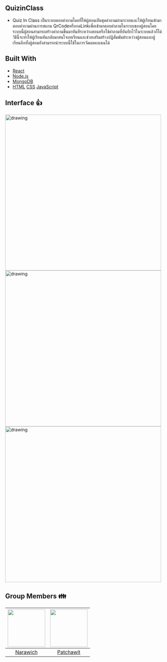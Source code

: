 ## QuizinClass
* Quiz In Class เป็นระบบตอบคำถามโดยที่ให้ผู้สอนเปิดชุดคำถามผ่านระบบและให้ผู้เรียนเข้ามาตอบคำถามผ่านการสแกน QrCodeหรือกดLinkเพื่อเข้ามาตอบคำถามในระบบของผู้สอนโดยระบบนี้ผู้สอนสามารถสร้างคำถามขึ้นมาทันทีระหว่างสอนหรือใช้คำถามที่บันทึกไว้ในระบบแล้วก็ได้ วิธีนี้จะทำให้ผู้เรียนหันกลับมาสนใจบทเรียนและช่วยเสริมสร้างปฏิสัมพันธ์ระหว่างผู้สอนและผู้เรียนอีกทั้งผู้สอนยังสามารถนำระบบนี้ใช้ในการวัดผลคะแนนได้
## Built With 
* <a href="https://en.wikipedia.org/wiki/React_(JavaScript_library)" target="_blank">React</a>
* <a href="https://en.wikipedia.org/wiki/Node.js" target="_blank">Node.js</a>
* <a href="https://en.wikipedia.org/wiki/MongoDB" target="_blank">MongoDB</a>
* <a href="https://en.wikipedia.org/wiki/HTML" target="_blank">HTML</a> <a href="https://en.wikipedia.org/wiki/Cascading_Style_Sheets" target="_blank">CSS</a> <a href="https://en.wikipedia.org/wiki/JavaScript" target="_blank">JavaScript</a> 

## Interface :+1:
<img src="image/pic1.jpg" alt="drawing" width="500"/>
<img src="image/pic2.jpg" alt="drawing" width="500"/>
<img src="image/pic3.jpg" alt="drawing" width="500"/>

## Group Members :family:
 |<img src="https://avatars.githubusercontent.com/u/42956425?v=4" width="120px" height="120px">|<img src="https://avatars.githubusercontent.com/u/42910396?s=400&u=ca0033271865b254706a10a66609ec85bf186398&v=4" width="120px" height="120px">|
 |:---:|:---:|
|[Narawich](https://github.com/Narawich)|[Patchawit](https://github.com/Patchawit)|
